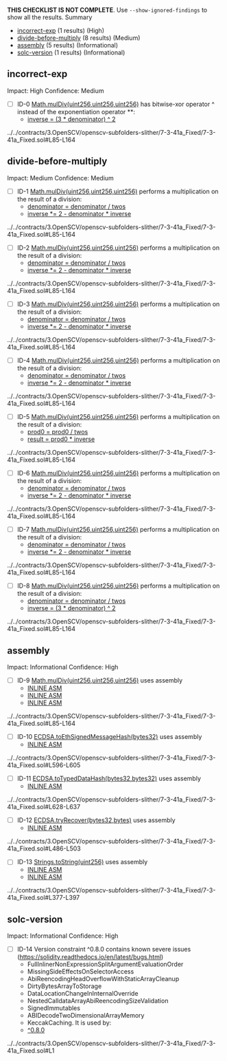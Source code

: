 **THIS CHECKLIST IS NOT COMPLETE**. Use `--show-ignored-findings` to show all the results.
Summary
 - [incorrect-exp](#incorrect-exp) (1 results) (High)
 - [divide-before-multiply](#divide-before-multiply) (8 results) (Medium)
 - [assembly](#assembly) (5 results) (Informational)
 - [solc-version](#solc-version) (1 results) (Informational)
## incorrect-exp
Impact: High
Confidence: Medium
 - [ ] ID-0
[Math.mulDiv(uint256,uint256,uint256)](../../contracts/3.OpenSCV/openscv-subfolders-slither/7-3-41a_Fixed/7-3-41a_Fixed.sol#L85-L164) has bitwise-xor operator ^ instead of the exponentiation operator **: 
	 - [inverse = (3 * denominator) ^ 2](../../contracts/3.OpenSCV/openscv-subfolders-slither/7-3-41a_Fixed/7-3-41a_Fixed.sol#L146)

../../contracts/3.OpenSCV/openscv-subfolders-slither/7-3-41a_Fixed/7-3-41a_Fixed.sol#L85-L164


## divide-before-multiply
Impact: Medium
Confidence: Medium
 - [ ] ID-1
[Math.mulDiv(uint256,uint256,uint256)](../../contracts/3.OpenSCV/openscv-subfolders-slither/7-3-41a_Fixed/7-3-41a_Fixed.sol#L85-L164) performs a multiplication on the result of a division:
	- [denominator = denominator / twos](../../contracts/3.OpenSCV/openscv-subfolders-slither/7-3-41a_Fixed/7-3-41a_Fixed.sol#L131)
	- [inverse *= 2 - denominator * inverse](../../contracts/3.OpenSCV/openscv-subfolders-slither/7-3-41a_Fixed/7-3-41a_Fixed.sol#L152)

../../contracts/3.OpenSCV/openscv-subfolders-slither/7-3-41a_Fixed/7-3-41a_Fixed.sol#L85-L164


 - [ ] ID-2
[Math.mulDiv(uint256,uint256,uint256)](../../contracts/3.OpenSCV/openscv-subfolders-slither/7-3-41a_Fixed/7-3-41a_Fixed.sol#L85-L164) performs a multiplication on the result of a division:
	- [denominator = denominator / twos](../../contracts/3.OpenSCV/openscv-subfolders-slither/7-3-41a_Fixed/7-3-41a_Fixed.sol#L131)
	- [inverse *= 2 - denominator * inverse](../../contracts/3.OpenSCV/openscv-subfolders-slither/7-3-41a_Fixed/7-3-41a_Fixed.sol#L150)

../../contracts/3.OpenSCV/openscv-subfolders-slither/7-3-41a_Fixed/7-3-41a_Fixed.sol#L85-L164


 - [ ] ID-3
[Math.mulDiv(uint256,uint256,uint256)](../../contracts/3.OpenSCV/openscv-subfolders-slither/7-3-41a_Fixed/7-3-41a_Fixed.sol#L85-L164) performs a multiplication on the result of a division:
	- [denominator = denominator / twos](../../contracts/3.OpenSCV/openscv-subfolders-slither/7-3-41a_Fixed/7-3-41a_Fixed.sol#L131)
	- [inverse *= 2 - denominator * inverse](../../contracts/3.OpenSCV/openscv-subfolders-slither/7-3-41a_Fixed/7-3-41a_Fixed.sol#L155)

../../contracts/3.OpenSCV/openscv-subfolders-slither/7-3-41a_Fixed/7-3-41a_Fixed.sol#L85-L164


 - [ ] ID-4
[Math.mulDiv(uint256,uint256,uint256)](../../contracts/3.OpenSCV/openscv-subfolders-slither/7-3-41a_Fixed/7-3-41a_Fixed.sol#L85-L164) performs a multiplication on the result of a division:
	- [denominator = denominator / twos](../../contracts/3.OpenSCV/openscv-subfolders-slither/7-3-41a_Fixed/7-3-41a_Fixed.sol#L131)
	- [inverse *= 2 - denominator * inverse](../../contracts/3.OpenSCV/openscv-subfolders-slither/7-3-41a_Fixed/7-3-41a_Fixed.sol#L154)

../../contracts/3.OpenSCV/openscv-subfolders-slither/7-3-41a_Fixed/7-3-41a_Fixed.sol#L85-L164


 - [ ] ID-5
[Math.mulDiv(uint256,uint256,uint256)](../../contracts/3.OpenSCV/openscv-subfolders-slither/7-3-41a_Fixed/7-3-41a_Fixed.sol#L85-L164) performs a multiplication on the result of a division:
	- [prod0 = prod0 / twos](../../contracts/3.OpenSCV/openscv-subfolders-slither/7-3-41a_Fixed/7-3-41a_Fixed.sol#L134)
	- [result = prod0 * inverse](../../contracts/3.OpenSCV/openscv-subfolders-slither/7-3-41a_Fixed/7-3-41a_Fixed.sol#L161)

../../contracts/3.OpenSCV/openscv-subfolders-slither/7-3-41a_Fixed/7-3-41a_Fixed.sol#L85-L164


 - [ ] ID-6
[Math.mulDiv(uint256,uint256,uint256)](../../contracts/3.OpenSCV/openscv-subfolders-slither/7-3-41a_Fixed/7-3-41a_Fixed.sol#L85-L164) performs a multiplication on the result of a division:
	- [denominator = denominator / twos](../../contracts/3.OpenSCV/openscv-subfolders-slither/7-3-41a_Fixed/7-3-41a_Fixed.sol#L131)
	- [inverse *= 2 - denominator * inverse](../../contracts/3.OpenSCV/openscv-subfolders-slither/7-3-41a_Fixed/7-3-41a_Fixed.sol#L151)

../../contracts/3.OpenSCV/openscv-subfolders-slither/7-3-41a_Fixed/7-3-41a_Fixed.sol#L85-L164


 - [ ] ID-7
[Math.mulDiv(uint256,uint256,uint256)](../../contracts/3.OpenSCV/openscv-subfolders-slither/7-3-41a_Fixed/7-3-41a_Fixed.sol#L85-L164) performs a multiplication on the result of a division:
	- [denominator = denominator / twos](../../contracts/3.OpenSCV/openscv-subfolders-slither/7-3-41a_Fixed/7-3-41a_Fixed.sol#L131)
	- [inverse *= 2 - denominator * inverse](../../contracts/3.OpenSCV/openscv-subfolders-slither/7-3-41a_Fixed/7-3-41a_Fixed.sol#L153)

../../contracts/3.OpenSCV/openscv-subfolders-slither/7-3-41a_Fixed/7-3-41a_Fixed.sol#L85-L164


 - [ ] ID-8
[Math.mulDiv(uint256,uint256,uint256)](../../contracts/3.OpenSCV/openscv-subfolders-slither/7-3-41a_Fixed/7-3-41a_Fixed.sol#L85-L164) performs a multiplication on the result of a division:
	- [denominator = denominator / twos](../../contracts/3.OpenSCV/openscv-subfolders-slither/7-3-41a_Fixed/7-3-41a_Fixed.sol#L131)
	- [inverse = (3 * denominator) ^ 2](../../contracts/3.OpenSCV/openscv-subfolders-slither/7-3-41a_Fixed/7-3-41a_Fixed.sol#L146)

../../contracts/3.OpenSCV/openscv-subfolders-slither/7-3-41a_Fixed/7-3-41a_Fixed.sol#L85-L164


## assembly
Impact: Informational
Confidence: High
 - [ ] ID-9
[Math.mulDiv(uint256,uint256,uint256)](../../contracts/3.OpenSCV/openscv-subfolders-slither/7-3-41a_Fixed/7-3-41a_Fixed.sol#L85-L164) uses assembly
	- [INLINE ASM](../../contracts/3.OpenSCV/openscv-subfolders-slither/7-3-41a_Fixed/7-3-41a_Fixed.sol#L92-L96)
	- [INLINE ASM](../../contracts/3.OpenSCV/openscv-subfolders-slither/7-3-41a_Fixed/7-3-41a_Fixed.sol#L115-L122)
	- [INLINE ASM](../../contracts/3.OpenSCV/openscv-subfolders-slither/7-3-41a_Fixed/7-3-41a_Fixed.sol#L129-L138)

../../contracts/3.OpenSCV/openscv-subfolders-slither/7-3-41a_Fixed/7-3-41a_Fixed.sol#L85-L164


 - [ ] ID-10
[ECDSA.toEthSignedMessageHash(bytes32)](../../contracts/3.OpenSCV/openscv-subfolders-slither/7-3-41a_Fixed/7-3-41a_Fixed.sol#L596-L605) uses assembly
	- [INLINE ASM](../../contracts/3.OpenSCV/openscv-subfolders-slither/7-3-41a_Fixed/7-3-41a_Fixed.sol#L600-L604)

../../contracts/3.OpenSCV/openscv-subfolders-slither/7-3-41a_Fixed/7-3-41a_Fixed.sol#L596-L605


 - [ ] ID-11
[ECDSA.toTypedDataHash(bytes32,bytes32)](../../contracts/3.OpenSCV/openscv-subfolders-slither/7-3-41a_Fixed/7-3-41a_Fixed.sol#L628-L637) uses assembly
	- [INLINE ASM](../../contracts/3.OpenSCV/openscv-subfolders-slither/7-3-41a_Fixed/7-3-41a_Fixed.sol#L630-L636)

../../contracts/3.OpenSCV/openscv-subfolders-slither/7-3-41a_Fixed/7-3-41a_Fixed.sol#L628-L637


 - [ ] ID-12
[ECDSA.tryRecover(bytes32,bytes)](../../contracts/3.OpenSCV/openscv-subfolders-slither/7-3-41a_Fixed/7-3-41a_Fixed.sol#L486-L503) uses assembly
	- [INLINE ASM](../../contracts/3.OpenSCV/openscv-subfolders-slither/7-3-41a_Fixed/7-3-41a_Fixed.sol#L494-L498)

../../contracts/3.OpenSCV/openscv-subfolders-slither/7-3-41a_Fixed/7-3-41a_Fixed.sol#L486-L503


 - [ ] ID-13
[Strings.toString(uint256)](../../contracts/3.OpenSCV/openscv-subfolders-slither/7-3-41a_Fixed/7-3-41a_Fixed.sol#L377-L397) uses assembly
	- [INLINE ASM](../../contracts/3.OpenSCV/openscv-subfolders-slither/7-3-41a_Fixed/7-3-41a_Fixed.sol#L383-L385)
	- [INLINE ASM](../../contracts/3.OpenSCV/openscv-subfolders-slither/7-3-41a_Fixed/7-3-41a_Fixed.sol#L389-L391)

../../contracts/3.OpenSCV/openscv-subfolders-slither/7-3-41a_Fixed/7-3-41a_Fixed.sol#L377-L397


## solc-version
Impact: Informational
Confidence: High
 - [ ] ID-14
Version constraint ^0.8.0 contains known severe issues (https://solidity.readthedocs.io/en/latest/bugs.html)
	- FullInlinerNonExpressionSplitArgumentEvaluationOrder
	- MissingSideEffectsOnSelectorAccess
	- AbiReencodingHeadOverflowWithStaticArrayCleanup
	- DirtyBytesArrayToStorage
	- DataLocationChangeInInternalOverride
	- NestedCalldataArrayAbiReencodingSizeValidation
	- SignedImmutables
	- ABIDecodeTwoDimensionalArrayMemory
	- KeccakCaching.
It is used by:
	- [^0.8.0](../../contracts/3.OpenSCV/openscv-subfolders-slither/7-3-41a_Fixed/7-3-41a_Fixed.sol#L1)

../../contracts/3.OpenSCV/openscv-subfolders-slither/7-3-41a_Fixed/7-3-41a_Fixed.sol#L1


